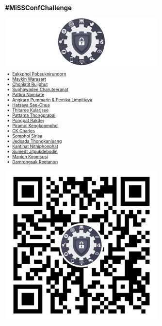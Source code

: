 ## #MiSSConfChallenge

[![](/img/MiSSConf-icon-640x202.png "MiSSConf")](https://MiSSConf.github.io)

+ [Eakkphol Pobsuknirundorn](https://www.facebook.com/eakkphol/videos/3293831270696126/)
+ [Maykin Warasart](https://www.facebook.com/maeklong/posts/10220293356537949)
+ [Chonlatit Rujiphut](https://www.facebook.com/Tsunakun27/videos/3432440680117846/)
+ [Suphawadee Charuteeranat](https://www.facebook.com/thdeemiss03/videos/2959085644182542/)
+ [Pattira Namkate](https://www.facebook.com/baitoeyJa/videos/10158195250664618/)
+ [Angkarn Pummarin & Pemika Limpittaya](https://www.facebook.com/100001067366066/posts/3053481184697430)
+ [Hatsaya Sae-Chua](https://www.facebook.com/permalink.php?story_fbid=1517355111780362&id=100005176634024)
+ [Thitaree Kularjsee](https://www.facebook.com/yaipanggogii/posts/2892277527486015)
+ [Pattama Thongprapai](https://www.facebook.com/pattama.thongprapai/posts/10217962378392691)
+ [Pongpat Rakdej](https://www.facebook.com/pongpatrakdej/posts/1530636897094671)
+ [Piramol Kengkoomphol](https://www.facebook.com/1617158307/posts/10220560637998731)
+ [CK Charles](https://youtu.be/xxywF8umhX8)
+ [Somphol Sirisa](https://www.facebook.com/drunkenman/posts/3713624175374463)
+ [Jedsada Thongkanluang](https://www.facebook.com/100000128543995/posts/3497331986947718)
+ [Kantinat Nithiphonphat](https://www.facebook.com/n.kantinat/videos/3211515155525868)
+ [Sumedt Jitpukdebodin](https://web.facebook.com/sumedt.jitpukdebodin/posts/10158489672714579)
+ [Manich Koomsusi](https://www.facebook.com/manich.koomsusi/posts/3072764142773613)
+ [Damrongsak Reetanon](https://www.facebook.com/damrongsak/posts/10158137328479178)

[![](/img/lineat-missconf-v2-640.png "Talk w/ us via LINE")](https://line.me/R/ti/p/%40missconf)